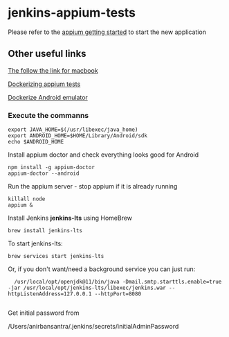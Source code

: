 # jenkins-appium-tests
Please refer to the [appium getting started](https://appium.io/docs/en/about-appium/getting-started/?lang=en) to start the new application

## Other useful links
[The follow the link for macbook](https://krishnachetan.medium.com/setup-appium-on-mac-1e06f1178427)

[Dockerizing appium tests](https://medium.com/testvagrant/dockerizing-appium-tests-c9696809afec)

[Dockerize Android emulator](https://github.com/google/android-emulator-container-scripts)


### Execute the commanns 

```
export JAVA_HOME=$(/usr/libexec/java_home)
export ANDROID_HOME=$HOME/Library/Android/sdk
echo $ANDROID_HOME
```
Install appium doctor and check everything looks good for Android
```
npm install -g appium-doctor
appium-doctor --android 
```

Run the appium server - stop appium if it is already running
```
killall node
appium &
```
Install Jenkins **jenkins-lts** using HomeBrew
```
brew install jenkins-lts
```
To start jenkins-lts:
``` 
brew services start jenkins-lts 
```
Or, if you don't want/need a background service you can just run:
```
  /usr/local/opt/openjdk@11/bin/java -Dmail.smtp.starttls.enable=true -jar /usr/local/opt/jenkins-lts/libexec/jenkins.war --httpListenAddress=127.0.0.1 --httpPort=8080
  
```
Get initial password from 

/Users/anirbansantra/.jenkins/secrets/initialAdminPassword
